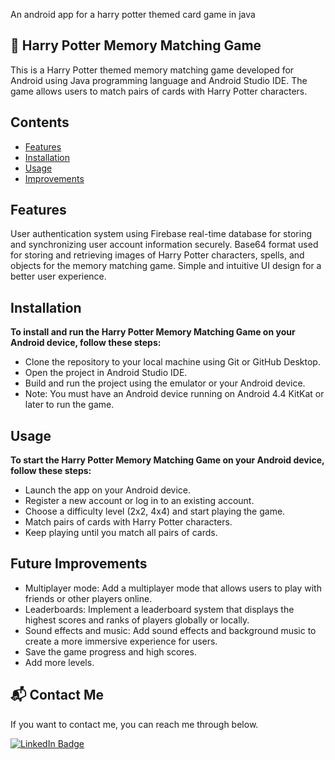 An android app for a harry potter themed card game in java 

📱 Harry Potter Memory Matching Game
---

This is a Harry Potter themed memory matching game developed for Android using Java programming language and Android Studio IDE. The game allows users to match pairs of cards with Harry Potter characters.

## Contents
+ [Features](https://github.com/caglaozbb/Memory-Matching-Card-Game#features)
+ [Installation](https://github.com/caglaozbb/Memory-Matching-Card-Game#installation)
+ [Usage](https://github.com/caglaozbb/Memory-Matching-Card-Game#usage)
+ [Improvements](https://github.com/caglaozbb/Memory-Matching-Card-Game#future-improvements)
 

## Features
User authentication system using Firebase real-time database for storing and synchronizing user account information securely.
Base64 format used for storing and retrieving images of Harry Potter characters, spells, and objects for the memory matching game.
Simple and intuitive UI design for a better user experience.

## Installation
**To install and run the Harry Potter Memory Matching Game on your Android device, follow these steps:**

+ Clone the repository to your local machine using Git or GitHub Desktop.
+ Open the project in Android Studio IDE.
+ Build and run the project using the emulator or your Android device.
+ Note: You must have an Android device running on Android 4.4 KitKat or later to run the game.

## Usage
**To start the Harry Potter Memory Matching Game on your Android device, follow these steps:**

+ Launch the app on your Android device.
+ Register a new account or log in to an existing account.
+ Choose a difficulty level (2x2, 4x4) and start playing the game.
+ Match pairs of cards with Harry Potter characters.
+ Keep playing until you match all pairs of cards.


## Future Improvements
+ Multiplayer mode: Add a multiplayer mode that allows users to play with friends or other players online.
+ Leaderboards: Implement a leaderboard system that displays the highest scores and ranks of players globally or locally.
+ Sound effects and music: Add sound effects and background music to create a more immersive experience for users.
+ Save the game progress and high scores.
+ Add more levels.

## 📬 Contact Me

If you want to contact me, you can reach me through below.

<a href="https://www.linkedin.com/in/%C3%A7a%C4%9Fla-%C3%B6zbaba-b600ab214/">
    <img src="https://img.shields.io/badge/LinkedIn-blue?style=for-the-badge&logo=linkedin&logoColor=white" alt="LinkedIn Badge"/>
  </a>

